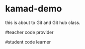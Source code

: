 # kamad-demo
this is about to Git and Git hub class.

#teacher 
code provider

#student
code learner

